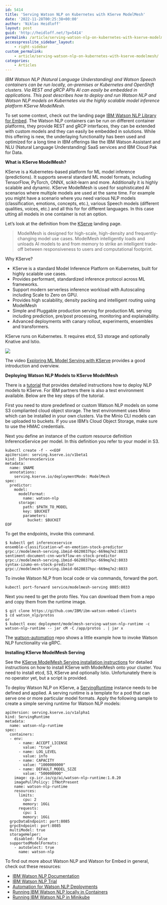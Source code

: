 ```yaml
---
id: 5414
title: 'Serving Watson NLP on Kubernetes with KServe ModelMesh'
date: '2022-11-28T00:25:38+00:00'
author: 'Niklas Heidloff'
layout: post
guid: 'http://heidloff.net/?p=5414'
permalink: /article/serving-watson-nlp-on-kubernetes-with-kserve-modelmesh/
accesspresslite_sidebar_layout:
    - right-sidebar
custom_permalink:
    - article/serving-watson-nlp-on-kubernetes-with-kserve-modelmesh/
categories:
    - Articles
---
```


*IBM Watson NLP (Natural Language Understanding) and Watson Speech containers can be run locally, on-premises or Kubernetes and OpenShift clusters. Via REST and gRCP APIs AI can easily be embedded in applications. This post describes how to deploy and run Watson NLP and Watson NLP models on Kubernetes via the highly scalable model inference platform KServe ModelMesh.*

To set some context, check out the landing page [IBM Watson NLP Library for Embed](https://www.ibm.com/products/ibm-watson-natural-language-processing). The Watson NLP containers can be run on different container platforms, they provide REST and gRCP interfaces, they can be extended with custom models and they can easily be embedded in solutions. While this offering is new, the underlaying functionality has been used and optimized for a long time in IBM offerings like the IBM Watson Assistant and NLU (Natural Language Understanding) SaaS services and IBM Cloud Pak for Data.

**What is KServe ModelMesh?**

KServe is a Kubernetes-based platform for ML model inference (predictions). It supports several standard ML model formats, including TensorFlow, PyTorch, ONNX, scikit-learn and more. Additionally it is highly scalable and dynamic. KServe ModelMesh is used for sophisticated AI scenarios where multiple models are used at the same time. For example you might have a scenario where you need various NLP models (classification, emotions, concepts, etc.), various Speech models (different qualities, voices, etc.) and all this for for different languages. In this case utting all models in one container is not an option.

Let’s look at the definition from the [KServe](https://kserve.github.io/website/0.9/) landing page.

> ModelMesh is designed for high-scale, high-density and frequently-changing model use cases. ModelMesh intelligently loads and unloads AI models to and from memory to strike an intelligent trade-off between responsiveness to users and computational footprint.

Why KServe?

- KServe is a standard Model Inference Platform on Kubernetes, built for highly scalable use cases.
- Provides performant, standardized inference protocol across ML frameworks.
- Support modern serverless inference workload with Autoscaling including Scale to Zero on GPU.
- Provides high scalability, density packing and intelligent routing using ModelMesh
- Simple and Pluggable production serving for production ML serving including prediction, pre/post processing, monitoring and explainability.
- Advanced deployments with canary rollout, experiments, ensembles and transformers.

KServe runs on Kubernetes. It requires etcd, S3 storage and optionally Knative and Istio.

![](../../wp-content/uploads/2022/11/kserve_layer.png)

The video [Exploring ML Model Serving with KServe](https://www.youtube.com/watch?v=FX6naJLaq2Y) provides a good introduction and overview.

**Deploying Watson NLP Models to KServe ModelMesh**

There is a [tutorial](https://github.com/ibm-build-lab/Watson-NLP/blob/main/MLOps/Deploy-to-KServe-ModelMesh-Serving/README.md) that provides detailed instructions how to deploy NLP models to KServe. For IBM partners there is also a test environment available. Below are the key steps of the tutorial.

First you need to store predefined or custom Watson NLP models on some S3 complianted cloud object storage. The test environment uses Minio which can be installed in your own clusters. Via the Minio CLI models can be uploaded to buckets. If you use IBM’s Cloud Object Storage, make sure to use the HMAC credentials.

Next you define an instance of the custom resource definition InferenceService per model. In this definition you refer to your model in S3.

```
kubectl create -f - <<EOF
apiVersion: serving.kserve.io/v1beta1
kind: InferenceService
metadata:
  name: $NAME
  annotations:
    serving.kserve.io/deploymentMode: ModelMesh
spec:
  predictor:
    model:
      modelFormat:
        name: watson-nlp
      storage:
        path: $PATH_TO_MODEL
        key: $BUCKET
        parameters:
          bucket: $BUCKET
EOF
```

To get the endpoints, invoke this command.

```
$ kubectl get inferenceservice
ensemble-classification-wf-en-emotion-stock-predictor   grpc://modelmesh-serving.ibmid-6620037hpc-669mq7e2:8033
sentiment-document-cnn-workflow-en-stock-predictor      grpc://modelmesh-serving.ibmid-6620037hpc-669mq7e2:8033
syntax-izumo-en-stock-predictor                         grpc://modelmesh-serving.ibmid-6620037hpc-669mq7e2:8033
```

To invoke Watson NLP from local code or via commands, forward the port.

```
kubectl port-forward service/modelmesh-serving 8085:8033
```

Next you need to get the proto files. You can download them from a repo and copy them from the runtime image.

```
$ git clone https://github.com/IBM/ibm-watson-embed-clients
$ cd watson_nlp/protos
or
$ kubectl exec deployment/modelmesh-serving-watson-nlp-runtime -c watson-nlp-runtime -- jar cM -C /app/protos . | jar x
```

The [watson-automation](https://github.com/ibm/watson-automation#grpc) repo shows a little example how to invoke Watson NLP functionality via gRPC.

**Installing KServe ModelMesh Serving**

See the [KServe ModelMesh Serving installation instructions](https://github.com/kserve/modelmesh-serving/blob/release-0.8/docs/install/install-script.md) for detailed instructions on how to install KServe with ModelMesh onto your cluster. You need to install etcd, S3, KServe and optionally Istio. Unfortunately there is no operator yet, but a script is provided.

To deploy Watson NLP on KServe, a [ServingRuntime](https://www.ibm.com/docs/en/watson-libraries?topic=containers-run-kubernetes-kserve-modelmesh-serving) instance needs to be defined and applied. A serving runtime is a template for a pod that can serve one or more particular model formats. Apply the following sample to create a simple serving runtime for Watson NLP models:

```
apiVersion: serving.kserve.io/v1alpha1
kind: ServingRuntime
metadata:
  name: watson-nlp-runtime
spec:
  containers:
  - env:
      - name: ACCEPT_LICENSE
        value: "true"
      - name: LOG_LEVEL
        value: info
      - name: CAPACITY
        value: "1000000000"
      - name: DEFAULT_MODEL_SIZE
        value: "500000000"
    image: cp.icr.io/cp/ai/watson-nlp-runtime:1.0.20
    imagePullPolicy: IfNotPresent
    name: watson-nlp-runtime
    resources:
      limits:
        cpu: 2
        memory: 16Gi
      requests:
        cpu: 1
        memory: 16Gi
  grpcDataEndpoint: port:8085
  grpcEndpoint: port:8085
  multiModel: true
  storageHelper:
    disabled: false
  supportedModelFormats:
    - autoSelect: true
      name: watson-nlp
```

To find out more about Watson NLP and Watson for Embed in general, check out these resources:

- [IBM Watson NLP Documentation](https://www.ibm.com/docs/en/watson-libraries?topic=watson-natural-language-processing-library-embed-home)
- [IBM Watson NLP Trial](https://www.ibm.com/account/reg/us-en/signup?formid=urx-51726)
- [Automation for Watson NLP Deployments](https://github.com/IBM/watson-automation)
- [Running IBM Watson NLP locally in Containers](http://heidloff.net/article/running-ibm-watson-nlp-locally-in-containers/)
- [Running IBM Watson NLP in Minikube](http://heidloff.net/article/running-ibm-watson-nlp-in-minikube/)